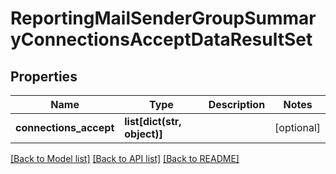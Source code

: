 # ReportingMailSenderGroupSummaryConnectionsAcceptDataResultSet

## Properties
Name | Type | Description | Notes
------------ | ------------- | ------------- | -------------
**connections_accept** | **list[dict(str, object)]** |  | [optional] 

[[Back to Model list]](../README.md#documentation-for-models) [[Back to API list]](../README.md#documentation-for-api-endpoints) [[Back to README]](../README.md)

